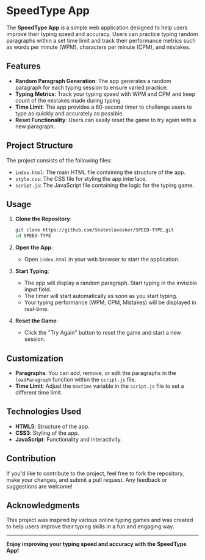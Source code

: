 # SpeedType App

The **SpeedType App** is a simple web application designed to help users improve their typing speed and accuracy. Users can practice typing random paragraphs within a set time limit and track their performance metrics such as words per minute (WPM), characters per minute (CPM), and mistakes.

## Features

- **Random Paragraph Generation**: The app generates a random paragraph for each typing session to ensure varied practice.
- **Typing Metrics**: Track your typing speed with WPM and CPM and keep count of the mistakes made during typing.
- **Time Limit**: The app provides a 60-second timer to challenge users to type as quickly and accurately as possible.
- **Reset Functionality**: Users can easily reset the game to try again with a new paragraph.

## Project Structure

The project consists of the following files:

- `index.html`: The main HTML file containing the structure of the app.
- `style.css`: The CSS file for styling the app interface.
- `script.js`: The JavaScript file containing the logic for the typing game.

## Usage

1. **Clone the Repository**:
    ```bash
    git clone https://github.com/Skateslavasker/SPEED-TYPE.git
    cd SPEED-TYPE
    ```

2. **Open the App**:
   - Open `index.html` in your web browser to start the application.

3. **Start Typing**:
   - The app will display a random paragraph. Start typing in the invisible input field.
   - The timer will start automatically as soon as you start typing.
   - Your typing performance (WPM, CPM, Mistakes) will be displayed in real-time.

4. **Reset the Game**:
   - Click the "Try Again" button to reset the game and start a new session.

## Customization

- **Paragraphs**: You can add, remove, or edit the paragraphs in the `loadParagraph` function within the `script.js` file.
- **Time Limit**: Adjust the `maxtime` variable in the `script.js` file to set a different time limit.

## Technologies Used

- **HTML5**: Structure of the app.
- **CSS3**: Styling of the app.
- **JavaScript**: Functionality and interactivity.

## Contribution

If you'd like to contribute to the project, feel free to fork the repository, make your changes, and submit a pull request. Any feedback or suggestions are welcome!

## Acknowledgments

This project was inspired by various online typing games and was created to help users improve their typing skills in a fun and engaging way.

---

**Enjoy improving your typing speed and accuracy with the SpeedType App!**
